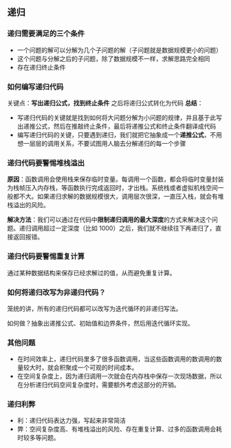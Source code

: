 ## 递归
### 递归需要满足的三个条件
* 一个问题的解可以分解为几个子问题的解（子问题就是数据规模更小的问题）
* 这个问题与分解之后的子问题，除了数据规模不一样，求解思路完全相同
* 存在递归终止条件
### 如何编写递归代码
关键点：**写出递归公式，找到终止条件** 之后将递归公式转化为代码
**总结**：
* 写递归代码的关键就是找到如何将大问题分解为小问题的规律，并且基于此写出递推公式，然后在推敲终止条件，最后将递推公式和终止条件翻译成代码
* 编写递归代码的关键，只要遇到递归，我们就把它抽象成一个**递推公式**，不用想一层层的调用关系，不要试图用人脑去分解递归的每一个步骤
### 递归代码要警惕堆栈溢出
**原因**：函数调用会使用栈来保存临时变量。每调用一个函数，都会将临时变量封装为栈帧压入内存栈，等函数执行完成返回时，才出栈。系统栈或者虚拟机栈空间一般都不大。如果递归求解的数据规模很大，调用层次很深，一直压入栈，就会有堆栈溢出的风险。

**解决方法**：我们可以通过在代码中**限制递归调用的最大深度**的方式来解决这个问题。递归调用超过一定深度（比如 1000）之后，我们就不继续往下再递归了，直接返回报错。
### 递归代码要警惕重复计算
通过某种数据结构来保存已经求解过的值，从而避免重复计算。
### 如何将递归改写为非递归代码？
笼统的讲，所有的递归代码都可以改写为迭代循环的非递归写法。

如何做？抽象出递推公式、初始值和边界条件，然后用迭代循环实现。
### 其他问题
* 在时间效率上，递归代码里多了很多函数调用，当这些函数调用的数调用的数量较大时，就会积聚成一个可观的时间成本。
* 在空间复杂度上，因为递归调用一次就会在内存栈中保存一次现场数据，所以在分析递归代码空间复杂度时，需要额外考虑这部分的开销。
### 递归利弊
* 利：递归代码表达力强，写起来非常简洁
* 弊：空间复杂度高、有堆栈溢出的风险、存在重复计算、过多的函数调用会耗时较多等问题。
